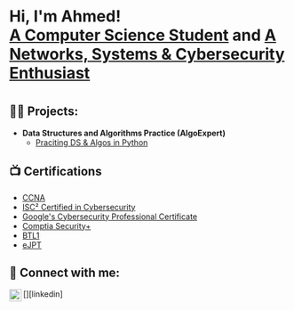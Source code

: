 <h1>Hi, I'm Ahmed! <br/> <a href="https://www.linkedin.com/in/joshmadakor/">A Computer Science Student</a> and  <a href="https://github.com/ahmedcisse"> A Networks, Systems & Cybersecurity Enthusiast</a>  <h1>

<h2>👨‍💻 Projects:</h2>

- <b>Data Structures and Algorithms Practice (AlgoExpert)</b>
  - [Praciting DS & Algos in Python](https://github.com/joshmadakor1/Algorithms-Practice)

<h2>📺 Certifications </h2>

- [CCNA](https://www.youtube.com/watch?v=a83ASGn_V_s)
- [ISC² Certified in Cybersecurity](https://www.youtube.com/watch?v=uHy3oM7NnoU)
- [Google's Cybersecurity Professional Certificate](https://www.youtube.com/watch?v=N-L9hklSlNk)
- [Comptia Security+](https://www.youtube.com/watch?v=OfvdQeh79s0)
- [BTL1](https://www.youtube.com/watch?v=E2MwRWxDBkA)
- [eJPT](https://www.youtube.com/watch?v=E2MwRWxDBkA)
  
  

<h2> 🤳 Connect with me:</h2>
[<img align="left" alt="JoshMadakor | LinkedIn" width="22px" src="https://cdn.jsdelivr.net/npm/simple-icons@v3/icons/linkedin.svg" />][linkedin]

[linkedin]: https://linkedin.com/in/joshmadakor

<!--
**joshmadakor1/joshmadakor1** is a ✨ _special_ ✨ repository because its `README.md` (this file) appears on your GitHub profile.

Here are some ideas to get you started:

- 🔭 I’m currently working on ...
- 🌱 I’m currently learning ...
- 👯 I’m looking to collaborate on ...
- 🤔 I’m looking for help with ...
- 💬 Ask me about ...
- 📫 How to reach me: ...
- 😄 Pronouns: ...
- ⚡ Fun fact: ...
-->
